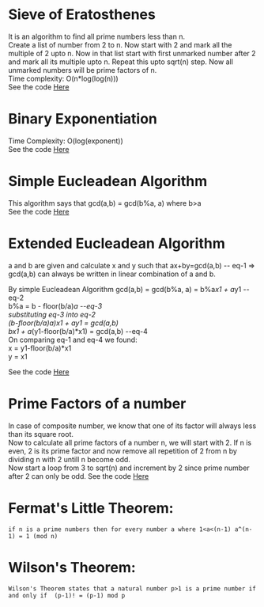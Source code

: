 # Sieve of Eratosthenes

It is an algorithm to find all prime numbers less than n.  
Create a list of number from 2 to n. Now start with 2 and mark all the multiple of 2 upto n. Now in that list start with first unmarked number after 2 and mark all its multiple upto n. Repeat this upto sqrt(n) step. Now all unmarked numbers will be prime factors of n.  
Time complexity: O(n*log(log(n)))  
See the code [Here](./code/sieve.cpp)

# Binary Exponentiation  
Time Complexity: O(log(exponent))  
See the code [Here](./code/binary_exponent.cpp)  

# Simple Eucleadean Algorithm  
This algorithm says that gcd(a,b) = gcd(b%a, a) where b>a  
See the code [Here](./code/simple_eucleadean.cpp)  

# Extended Eucleadean Algorithm  
a and b are given and calculate x and y such that ax+by=gcd(a,b)  -- eq-1
=> gcd(a,b) can always be written in linear combination of a and b.  

By simple Eucleadean Algorithm gcd(a,b) = gcd(b%a, a) = b%a*x1 + a*y1  -- eq-2  
b%a = b - floor(b/a)*a  --eq-3  
substituting eq-3 into eq-2  
(b-floor(b/a)*a)*x1 + a*y1 = gcd(a,b)  
b*x1 + a*(y1-floor(b/a)*x1) = gcd(a,b)  --eq-4  
On comparing eq-1 and eq-4 we found:  
x = y1-floor(b/a)*x1  
y = x1  

See the code [Here](./code/Extended_eucleadenan.cpp)  

# Prime Factors of a number  
In case of composite number, we know that one of its factor will always less than its square root.  
Now to calculate all prime factors of a number n, we will start with 2. If n is even, 2 is its prime factor and now remove all repetition of 2 from n by dividing n with 2 untill n become odd.  
Now start a loop from 3 to sqrt(n) and increment by 2 since prime number after 2 can only be odd. 
See the code [Here](./code/primeFactors.cpp)  

# Fermat's Little Theorem:  
```if n is a prime numbers then for every number a where 1<a<(n-1) a^(n-1) = 1 (mod n)```  

# Wilson's Theorem:  
```Wilson's Theorem states that a natural number p>1 is a prime number if and only if  (p-1)! = (p-1) mod p```  








